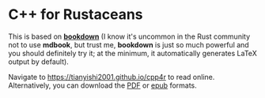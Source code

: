 # C++ for Rustaceans

This is based on [**bookdown**](https://github.com/rstudio/bookdown) (I know it's uncommon in the Rust community not to use **mdbook**, but trust me, **bookdown** is just so much powerful and you should definitely try it; at the minimum, it automatically generates LaTeX output by default).

Navigate to https://tianyishi2001.github.io/cpp4r to read online. Alternatively, you can download the [PDF](https://tianyishi2001.github.io/cpp4r/cpp4r.pdf) or [epub](https://tianyishi2001.github.io/cpp4r/cpp4r.epub) formats.